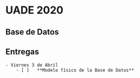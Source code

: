 # UADE 2020

## Base de Datos

## Entregas
	- Viernes 3 de Abril
		- [ ] 	**Modelo físico de la Base de Datos**
